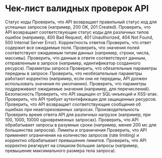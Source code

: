 # Чек-лист валидных проверок API
Статус коды
Проверить, что API возвращает правильный статус код для успешных запросов (например, 200 OK, 201 Created).
Проверить, что API возвращает соответствующие статус коды для различных типов ошибок (например, 400 Bad Request, 401 Unauthorized, 404 Not Found, 500 Internal Server Error).
Корректность ответов
Проверить, что ответ содержит все ожидаемые поля.
Проверить, что значения полей соответствуют ожидаемым типам данных (например, строки, числа, массивы).
Проверить, что данные в ответе соответствуют данным, отправленным в запросе (например, идентификатор созданного ресурса).
Параметры запроса
Проверить, что обязательные параметры переданы в запросе.
Проверить, что необязательные параметры работают корректно (например, если они не переданы, API должен использовать значения по умолчанию).
Проверить, что параметры поддерживают ожидаемые значения (например, для перечислений).
Безопасность
Проверить, что API защищен от SQL-инъекций и XSS-атак.
Проверить, что API требует аутентификации для защищенных ресурсов.
Проверить, что API возвращает соответствующие сообщения об ошибках при неавторизованных запросах.
Производительность
Проверить время ответа API для различных нагрузок (например, при 100, 1000, 10000 одновременных запросах).
Проверить, что API обрабатывает запросы в разумные сроки (например, менее 200 мс для большинства запросов).
Лимиты и ограничения
Проверить, что API применяет ограничения на количество запросов (rate limiting) и корректно обрабатывает превышение лимитов.
Проверить, что API корректно реагирует на слишком большие запросы (например, превышение максимального размера тела запроса).


